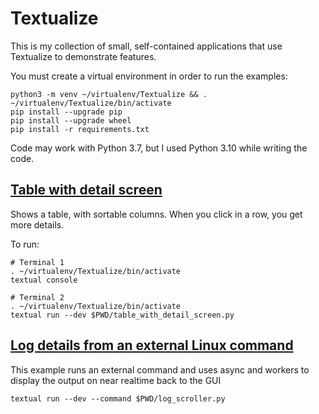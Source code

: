 # Textualize

This is my collection of small, self-contained applications that use Textualize to demonstrate features.

You must create a virtual environment in order to run the examples:

```shell
python3 -m venv ~/virtualenv/Textualize && . ~/virtualenv/Textualize/bin/activate
pip install --upgrade pip
pip install --upgrade wheel
pip install -r requirements.txt
```

Code may work with Python 3.7, but I used Python 3.10 while writing the code.

## [Table with detail screen](table_with_detail_screen.py)

Shows a table, with sortable columns. When you click in a row, you get more details.

To run:
```shell
# Terminal 1
. ~/virtualenv/Textualize/bin/activate
textual console
```

```shell
# Terminal 2
. ~/virtualenv/Textualize/bin/activate
textual run --dev $PWD/table_with_detail_screen.py
```

## [Log details from an external Linux command](log_scroller.py)

This example runs an external command and uses async and workers to display
the output on near realtime back to the GUI

```shell
textual run --dev --command $PWD/log_scroller.py
```